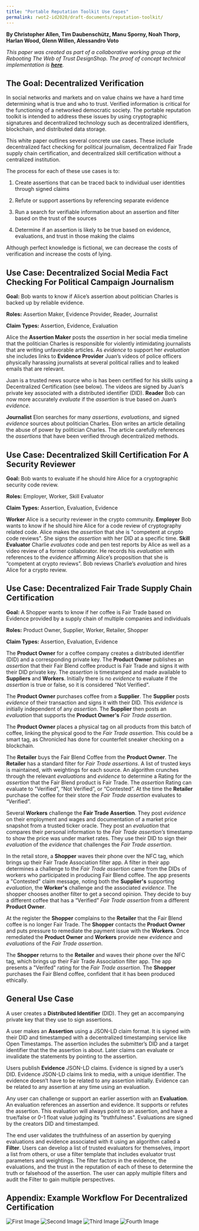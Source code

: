 ```yaml
---
title: "Portable Reputation Toolkit Use Cases"
permalink: rwot2-id2020/draft-documents/reputation-toolkit/
---
```


**By Christopher Allen, Tim Daubenschütz, Manu Sporny, Noah Thorp, Harlan Wood, Glenn Willen, Alessandro Voto**

*This paper was created as part of a collaborative working group at the Rebooting The Web of Trust DesignShop. The proof of concept technical implementation is **[here](https://github.com/WebOfTrustInfo/portable-reputation-toolkit)**.*

## The Goal: Decentralized Verification

In social networks and markets and on value chains we have a hard time determining what is true and who to trust. Verified information is critical for the functioning of a networked democratic society. The portable reputation toolkit is intended to address these issues by using cryptographic signatures and decentralized technology such as decentralized identifiers, blockchain, and distributed data storage.

This white paper outlines several concrete use cases. These include decentralized fact checking for political journalism, decentralized Fair Trade supply chain certification, and decentralized skill certification without a centralized institution.

The process for each of these use cases is to:

1. Create assertions that can be traced back to individual user identities through signed claims

2. Refute or support assertions by referencing separate evidence

3. Run a search for verifiable information about an assertion and filter based on the trust of the sources

4. Determine if an assertion is likely to be true based on evidence, evaluations, and trust in those making the claims

Although perfect knowledge is fictional, we can decrease the costs of verification and increase the costs of lying. 

## Use Case: Decentralized Social Media Fact Checking For Political Campaign Journalism

**Goal:** Bob wants to know if Alice’s assertion about politician Charles is backed up by reliable evidence.

**Roles:** Assertion Maker, Evidence Provider, Reader, Journalist

**Claim Types:** Assertion, Evidence, Evaluation

Alice the **Assertion Maker** posts the _assertion_ in her social media timeline that the politician Charles is responsible for violently intimidating journalists that are writing unfavorable articles. As _evidence_ to support her _evaluation_ she includes links to **Evidence Provider** Juan’s videos of police officers physically harassing journalists at several political rallies and to leaked emails that are relevant. 

Juan is a trusted news source who is has been certified for his skills using a Decentralized Certification (see below). The videos are signed by Juan’s private key associated with a distributed identifier (DID). **Reader** Bob can now more accurately _evaluate_ if the _assertion_ is true based on Juan’s _evidence_.

**Journalist** Elon searches for many _assertions_, _evaluations_, and signed _evidence_ sources about politician Charles. Elon writes an article detailing the abuse of power by politician Charles. The article carefully references the _assertions_ that have been verified through decentralized methods. 

## Use Case: Decentralized Skill Certification For A Security Reviewer

**Goal:** Bob wants to evaluate if he should hire Alice for a cryptographic security code review.

**Roles:** Employer, Worker, Skill Evaluator

**Claim Types:** Assertion, Evaluation, Evidence

**Worker** Alice is a security reviewer in the crypto community. **Employer** Bob wants to know if he should hire Alice for a code review of cryptography related code. Alice makes the _assertion_ that she is "competent at crypto code reviews". She signs the _assertion_ with her DID at a specific time. **Skill Evaluator** Charlie _evaluates_ code and pen test reports by Alice as well as a video review of a former collaborator. He records his _evaluation_ with references to the _evidence_ affirming Alice’s proposition that she is “competent at crypto reviews”. Bob reviews Charlie’s _evaluation_ and hires Alice for a crypto review.

## Use Case: Decentralized Fair Trade Supply Chain Certification

**Goal:** A Shopper wants to know if her coffee is Fair Trade based on Evidence provided by a supply chain of multiple companies and individuals

**Roles:** Product Owner, Supplier, Worker, Retailer, Shopper

**Claim Types:** Assertion, Evaluation, Evidence

The **Product Owner** for a coffee company creates a distributed identifier (DID) and a corresponding private key. The **Product Owner** publishes an _assertion_ that their Fair Blend coffee product is Fair Trade and signs it with their DID private key. The _assertion_ is timestamped and made available to **Suppliers** and **Workers**. Initially there is no _evidence_ to evaluate if the _assertion_ is true or false, so it is considered "Not Verified".

The **Product Owner** purchases coffee from a **Supplier**. The **Supplier** posts _evidence_ of their transaction and signs it with their DID. This _evidence_ is initially independent of any _assertion_. The **Supplier** then posts an _evaluation_ that supports the **Product Owner's** _Fair Trade assertion_.

The **Product Owner** places a physical tag on all products from this batch of coffee, linking the physical good to the _Fair Trade assertion_. This could be a smart tag, as Chronicled has done for counterfeit sneaker checking on a blockchain.

The **Retailer** buys the Fair Blend Coffee from the **Product Owner**. The **Retailer** has a standard filter for _Fair Trade assertions_. A list of trusted keys is maintained, with weightings for each source. An algorithm crunches through the relevant _evaluations_ and _evidence_ to determine a Rating for the _assertion_ that the Fair Blend product is Fair Trade. The _assertion_ Rating can evaluate to "Verified", “Not Verified”, or “Contested”. At the time the **Retailer** purchase the coffee for their store the _Fair Trade assertion_ evaluates to “Verified”.

Several **Workers** challenge the **Fair Trade Assertion**. They post _evidence_ on their employment and wages and documentation of a market price snapshot from a trusted ticker oracle. They post an _evaluation_ that compares their personal information to the _Fair Trade assertion’s_ timestamp to show the price was under market rates. They use their DID to sign their _evaluation_ of the _evidence_ that challenges the _Fair Trade assertion_.

In the retail store, a **Shopper** waves their phone over the NFC tag, which brings up their Fair Trade Association filter app. A filter in their app determines a challenge to the _Fair Trade assertion_ came from the DIDs of workers who participated in producing Fair Blend coffee. The app presents a "Contested" claim message, noting both the **Supplier's** supporting _evaluation_, the **Worker's** challenge and the associated _evidence_. The shopper chooses another filter to get a second opinion. They decide to buy a different coffee that has a “Verified” _Fair Trade assertion_ from a different **Product Owner**.

At the register the **Shopper** complains to the **Retailer** that the Fair Blend coffee is no longer Fair Trade. The **Shopper** contacts the **Product Owner** and puts pressure to remediate the payment issue with the **Workers**. Once remediated the **Product Owner** and **Workers** provide new _evidence_ and _evaluations_ of the _Fair Trade assertion_.

The **Shopper** returns to the **Retailer** and waves their phone over the NFC tag, which brings up their Fair Trade Association filter app. The app presents a "Verifed" rating for the _Fair Trade assertion_. The **Shopper** purchases the Fair Blend coffee, confident that it has been produced ethically.

## General Use Case

A user creates a **Distributed Identifier** (DID). They get an accompanying private key that they use to sign assertions.

A user makes an **Assertion** using a JSON-LD claim format. It is signed with their DID and timestamped with a decentralized timestamping service like Open Timestamps. The assertion includes the submitter’s DID and a target identifier that the the assertion is about. Later claims can evaluate or invalidate the statements by pointing to the assertion.

Users publish **Evidence** JSON-LD claims. Evidence is signed by a user’s DID. Evidence JSON-LD claims link to media, with a unique identifier. The evidence doesn’t have to be related to any assertion initially. Evidence can be related to any assertion at any time using an evaluation.

Any user can challenge or support an earlier assertion with an **Evaluation**. An evaluation references an assertion and evidence. It supports or refutes the assertion. This evaluation will always point to an assertion, and have a true/false or 0-1 float value judging its "truthfulness".  Evaluations are signed by the creators DID and timestamped.

The end user validates the truthfulness of an assertion by querying evaluations and evidence associated with it using an algorithm called a **Filter**. Users can develop a list of trusted evaluators for themselves, import a list from others, or use a filter template that includes evaluator trust parameters and weightings. The filter factors in the evidence, the evaluations, and the trust in the reputation of each of these to determine the truth or falsehood of the assertion. The user can apply multiple filters and audit the Filter to gain multiple perspectives.

## Appendix: Example Workflow For Decentralized Certification

![First Image](/supporting-files/rtk/image_0.png?raw=true)
![Second Image](/supporting-files/rtk/image_1.png?raw=true)
![Third Image](/supporting-files/rtk/image_2.png?raw=true)
![Fourth Image](/supporting-files/rtk/image_3.png?raw=true)



